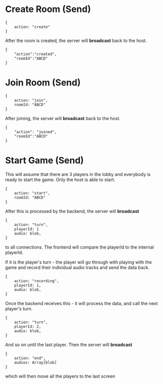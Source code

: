 # Create Room (Send)

```
{
    action: "create"
}
```

After the room is created, the server will **broadcast** back to the host.

```
{
    "action":"created",
    "roomId":"ABCD"
}
```

# Join Room (Send)

```
{
    action: "join",
    roomId: "ABCD"
}
```

After joining, the server will **broadcast** back to the host.

```
{
    "action": "joined",
    "roomId":"ABCD"
}

```

# Start Game (Send)

This will assume that there are 3 players in the lobby and everybody is ready to start the game. Only the host is able to start.

```
{
    action: "start",
    roomId: "ABCD"
}
```

After this is processed by the backend, the server will **broadcast**

```
{
    action: "turn",
    playerId: 1
    audio: blob,
}
```

to all connections. The frontend will compare the playerId to the internal playerId.

If it is the player's turn - the player will go through with playing with the game and record their individual audio tracks and send the data back.

```
{
    action: "recording",
    playerId: 1,
    audio: blob,
}
```

Once the backend receives this - it will process the data, and call the next player's turn.

```
{
    action: "turn",
    playerId: 2,
    audio: blob,
}
```

And so on until the last player. Then the server will **broadcast**

```
{
    action: "end",
    audios: Array[blob]
}
```

which will then move all the players to the last screen
